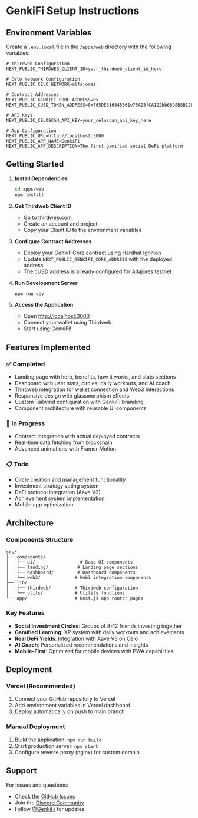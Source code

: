 # GenkiFi Setup Instructions

## Environment Variables

Create a `.env.local` file in the `/apps/web` directory with the following variables:

```env
# Thirdweb Configuration
NEXT_PUBLIC_THIRDWEB_CLIENT_ID=your_thirdweb_client_id_here

# Celo Network Configuration
NEXT_PUBLIC_CELO_NETWORK=alfajores

# Contract Addresses
NEXT_PUBLIC_GENKIFI_CORE_ADDRESS=0x...
NEXT_PUBLIC_CUSD_TOKEN_ADDRESS=0x765DE816845861e75A25fCA122bb6898B8B1282a

# API Keys
NEXT_PUBLIC_CELOSCAN_API_KEY=your_celoscan_api_key_here

# App Configuration
NEXT_PUBLIC_URL=http://localhost:3000
NEXT_PUBLIC_APP_NAME=GenkiFi
NEXT_PUBLIC_APP_DESCRIPTION=The first gamified social DeFi platform
```

## Getting Started

1. **Install Dependencies**
   ```bash
   cd apps/web
   npm install
   ```

2. **Get Thirdweb Client ID**
   - Go to [thirdweb.com](https://thirdweb.com)
   - Create an account and project
   - Copy your Client ID to the environment variables

3. **Configure Contract Addresses**
   - Deploy your GenkiFiCore contract using Hardhat Ignition
   - Update `NEXT_PUBLIC_GENKIFI_CORE_ADDRESS` with the deployed address
   - The cUSD address is already configured for Alfajores testnet

4. **Run Development Server**
   ```bash
   npm run dev
   ```

5. **Access the Application**
   - Open [http://localhost:3000](http://localhost:3000)
   - Connect your wallet using Thirdweb
   - Start using GenkiFi!

## Features Implemented

### ✅ Completed
- Landing page with hero, benefits, how it works, and stats sections
- Dashboard with user stats, circles, daily workouts, and AI coach
- Thirdweb integration for wallet connection and Web3 interactions
- Responsive design with glassmorphism effects
- Custom Tailwind configuration with GenkiFi branding
- Component architecture with reusable UI components

### 🔄 In Progress
- Contract integration with actual deployed contracts
- Real-time data fetching from blockchain
- Advanced animations with Framer Motion

### 📋 Todo
- Circle creation and management functionality
- Investment strategy voting system
- DeFi protocol integration (Aave V3)
- Achievement system implementation
- Mobile app optimization

## Architecture

### Components Structure
```
src/
├── components/
│   ├── ui/                 # Base UI components
│   ├── landing/           # Landing page sections
│   ├── dashboard/         # Dashboard components
│   └── web3/             # Web3 integration components
├── lib/
│   ├── thirdweb/         # Thirdweb configuration
│   └── utils/            # Utility functions
└── app/                  # Next.js app router pages
```

### Key Features
- **Social Investment Circles**: Groups of 8-12 friends investing together
- **Gamified Learning**: XP system with daily workouts and achievements
- **Real DeFi Yields**: Integration with Aave V3 on Celo
- **AI Coach**: Personalized recommendations and insights
- **Mobile-First**: Optimized for mobile devices with PWA capabilities

## Deployment

### Vercel (Recommended)
1. Connect your GitHub repository to Vercel
2. Add environment variables in Vercel dashboard
3. Deploy automatically on push to main branch

### Manual Deployment
1. Build the application: `npm run build`
2. Start production server: `npm start`
3. Configure reverse proxy (nginx) for custom domain

## Support

For issues and questions:
- Check the [GitHub Issues](https://github.com/your-repo/issues)
- Join the [Discord Community](https://discord.gg/your-invite)
- Follow [@GenkiFi](https://twitter.com/genkifi) for updates
